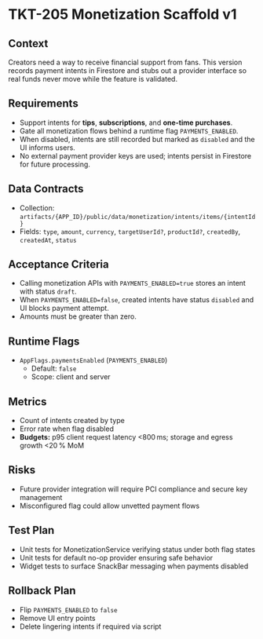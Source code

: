 # TKT-205 Monetization Scaffold v1

## Context
Creators need a way to receive financial support from fans. This version records payment intents in Firestore and stubs out a provider interface so real funds never move while the feature is validated.

## Requirements
- Support intents for **tips**, **subscriptions**, and **one-time purchases**.
- Gate all monetization flows behind a runtime flag `PAYMENTS_ENABLED`.
- When disabled, intents are still recorded but marked as `disabled` and the UI informs users.
- No external payment provider keys are used; intents persist in Firestore for future processing.

## Data Contracts
- Collection: `artifacts/{APP_ID}/public/data/monetization/intents/items/{intentId}`
- Fields: `type`, `amount`, `currency`, `targetUserId?`, `productId?`, `createdBy`, `createdAt`, `status`

## Acceptance Criteria
- Calling monetization APIs with `PAYMENTS_ENABLED=true` stores an intent with status `draft`.
- When `PAYMENTS_ENABLED=false`, created intents have status `disabled` and UI blocks payment attempt.
- Amounts must be greater than zero.

## Runtime Flags
- `AppFlags.paymentsEnabled` (`PAYMENTS_ENABLED`)
  - Default: `false`
  - Scope: client and server

## Metrics
- Count of intents created by type
- Error rate when flag disabled
- **Budgets:** p95 client request latency <800 ms; storage and egress growth <20 % MoM

## Risks
- Future provider integration will require PCI compliance and secure key management
- Misconfigured flag could allow unvetted payment flows

## Test Plan
- Unit tests for MonetizationService verifying status under both flag states
- Unit tests for default no-op provider ensuring safe behavior
- Widget tests to surface SnackBar messaging when payments disabled

## Rollback Plan
- Flip `PAYMENTS_ENABLED` to `false`
- Remove UI entry points
- Delete lingering intents if required via script
